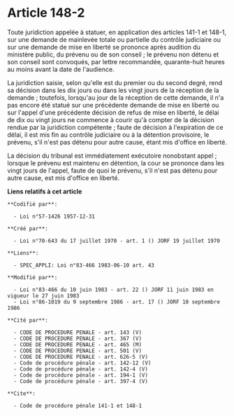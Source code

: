 # Article 148-2

Toute juridiction appelée à statuer, en application des articles 141-1 et 148-1, sur une demande de mainlevée totale ou
partielle du contrôle judiciaire ou sur une demande de mise en liberté se prononce après audition du ministère public, du
prévenu ou de son conseil ; le prévenu non détenu et son conseil sont convoqués, par lettre recommandée, quarante-huit heures
au moins avant la date de l'audience.

La juridiction saisie, selon qu'elle est du premier ou du second degré, rend sa décision dans les dix jours ou dans les vingt
jours de la réception de la demande ; toutefois, lorsqu'au jour de la réception de cette demande, il n'a pas encore été
statué sur une précédente demande de mise en liberté ou sur l'appel d'une précédente décision de refus de mise en liberté, le
délai de dix ou vingt jours ne commence à courir qu'à compter de la décision rendue par la juridiction compétente ; faute de
décision à l'expiration de ce délai, il est mis fin au contrôle judiciaire ou à la détention provisoire, le prévenu, s'il
n'est pas détenu pour autre cause, étant mis d'office en liberté.

La décision du tribunal est immédiatement exécutoire nonobstant appel ; lorsque le prévenu est maintenu en détention, la cour
se prononce dans les vingt jours de l'appel, faute de quoi le prévenu, s'il n'est pas détenu pour autre cause, est mis
d'office en liberté.

**Liens relatifs à cet article**

	**Codifié par**:

	  - Loi n°57-1426 1957-12-31

	**Créé par**:

	  - Loi n°70-643 du 17 juillet 1970 - art. 1 () JORF 19 juillet 1970

	**Liens**:

	  - SPEC_APPLI: Loi n°83-466 1983-06-10 art. 43

	**Modifié par**:

	  - Loi n°83-466 du 10 juin 1983 - art. 22 () JORF 11 juin 1983 en vigueur le 27 juin 1983
	  - Loi n°86-1019 du 9 septembre 1986 - art. 17 () JORF 10 septembre 1986

	**Cité par**:

	  - CODE DE PROCEDURE PENALE - art. 143 (V)
	  - CODE DE PROCEDURE PENALE - art. 367 (V)
	  - CODE DE PROCEDURE PENALE - art. 465 (M)
	  - CODE DE PROCEDURE PENALE - art. 501 (V)
	  - CODE DE PROCEDURE PENALE - art. 626-5 (V)
	  - Code de procédure pénale - art. 142-12 (V)
	  - Code de procédure pénale - art. 142-4 (V)
	  - Code de procédure pénale - art. 194-1 (V)
	  - Code de procédure pénale - art. 397-4 (V)

	**Cite**:

	  - Code de procédure pénale 141-1 et 148-1

